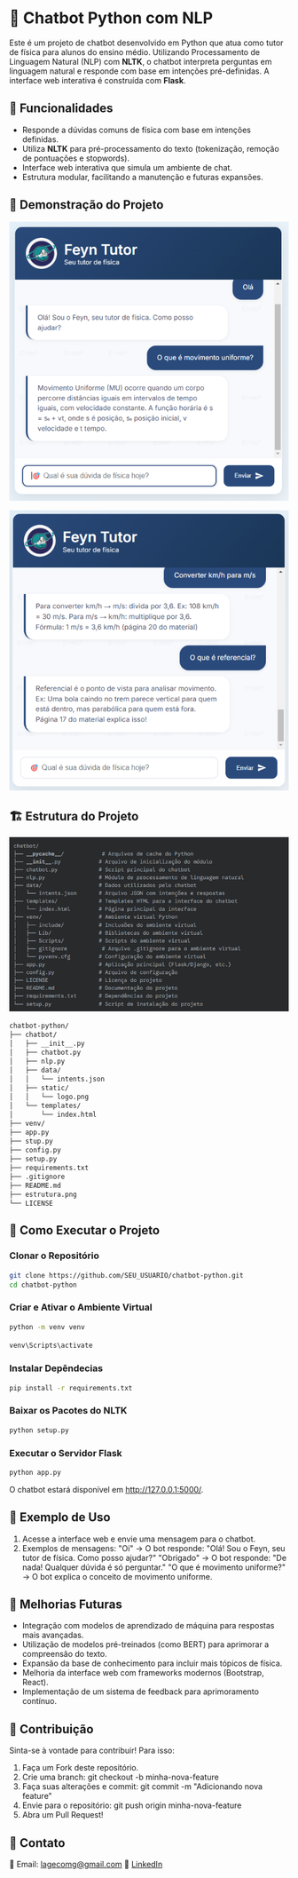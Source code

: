 # 🤖 Chatbot Python com NLP

Este é um projeto de chatbot desenvolvido em Python que atua como tutor de física para alunos do ensino médio. Utilizando Processamento de Linguagem Natural (NLP) com **NLTK**, o chatbot interpreta perguntas em linguagem natural e responde com base em intenções pré-definidas. A interface web interativa é construída com **Flask**.

## 📌 Funcionalidades

- Responde a dúvidas comuns de física com base em intenções definidas.
- Utiliza **NLTK** para pré-processamento do texto (tokenização, remoção de pontuações e stopwords).
- Interface web interativa que simula um ambiente de chat.
- Estrutura modular, facilitando a manutenção e futuras expansões.

## 🎥 Demonstração do Projeto

![](Exemplo_1.png)

![](Exemplo_2.png)

## 🏗 Estrutura do Projeto

![](estrutura.png)

```plaintext
chatbot-python/
├── chatbot/
│   ├── __init__.py
│   ├── chatbot.py
│   ├── nlp.py
│   ├── data/
│   │   └── intents.json
│   ├── static/
│   │   └── logo.png
│   └── templates/
│       └── index.html
├── venv/
├── app.py
├── stup.py
├── config.py
├── setup.py
├── requirements.txt
├── .gitignore
├── README.md
├── estrutura.png
└── LICENSE
```

## 🚀 Como Executar o Projeto

### Clonar o Repositório

```bash
git clone https://github.com/SEU_USUARIO/chatbot-python.git
cd chatbot-python
```
### Criar e Ativar o Ambiente Virtual

```bash
python -m venv venv

venv\Scripts\activate
```

### Instalar Depêndecias

```bash
pip install -r requirements.txt
```

### Baixar os Pacotes do NLTK

```bash
python setup.py
```

### Executar o Servidor Flask

```bash
python app.py
```

O chatbot estará disponível em http://127.0.0.1:5000/.

## 📄 Exemplo de Uso

1. Acesse a interface web e envie uma mensagem para o chatbot.
2. Exemplos de mensagens:
    "Oi" → O bot responde: "Olá! Sou o Feyn, seu tutor de física. Como posso ajudar?"
    "Obrigado" → O bot responde: "De nada! Qualquer dúvida é só perguntar."
    "O que é movimento uniforme?" → O bot explica o conceito de movimento uniforme.

## 🎯 Melhorias Futuras

* Integração com modelos de aprendizado de máquina para respostas mais avançadas.
* Utilização de modelos pré-treinados (como BERT) para aprimorar a compreensão do texto.
* Expansão da base de conhecimento para incluir mais tópicos de física.
* Melhoria da interface web com frameworks modernos (Bootstrap, React).
* Implementação de um sistema de feedback para aprimoramento contínuo.

## 📌 Contribuição
Sinta-se à vontade para contribuir! Para isso:

1. Faça um Fork deste repositório.
2. Crie uma branch: git checkout -b minha-nova-feature
3. Faça suas alterações e commit: git commit -m "Adicionando nova feature"
4. Envie para o repositório: git push origin minha-nova-feature
5. Abra um Pull Request!

## 🔗 Contato
📧 Email: lagecomg@gmail.com
🔗 [LinkedIn](www.linkedin.com/in/pedro-lage-9579742a1)